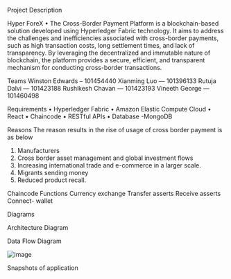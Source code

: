 Project Description

Hyper ForeX
• The Cross-Border Payment Platform is a blockchain-based solution developed using 
Hyperledger Fabric technology. It aims to address the challenges and inefficiencies 
associated with cross-border payments, such as high transaction costs, long settlement 
times, and lack of transparency. By leveraging the decentralized and immutable 
nature of blockchain, the platform provides a secure, efficient, and transparent 
mechanism for conducting cross-border transactions.


Teams
Winston Edwards – 101454440 
Xianming Luo — 101396133 
Rutuja Dalvi — 101423188 
Rushikesh Chavan — 101423193 
Vineeth George — 101460498

Requirements
• Hyperledger Fabric
• Amazon Elastic Compute Cloud
• React
• Chaincode
• RESTful APIs
• Database -MongoDB

Reasons
The reason results in the rise of usage of cross border payment is as below
1. Manufacturers 
2. Cross border asset management and global investment flows
3. Increasing international trade and e-commerce in a larger scale.
4. Migrants sending money 
5. Reduced product recall.

   
Chaincode Functions
Currency exchange
Transfer asserts
Receive asserts
Connect- wallet


Diagrams

Architecture Diagram


Data Flow Diagram

![image](https://github.com/yaadi-admin/hyperForeX/assets/123502241/53c243cf-0b39-4b75-be03-6a25292480ea)

Snapshots of application
